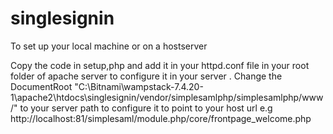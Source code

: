 # singlesignin
To set up your local machine or on a hostserver

Copy the  code in setup,php and add it in your  httpd.conf file in your root folder of apache server to configure it in your server .
Change the DocumentRoot "C:\Bitnami\wampstack-7.4.20-1\apache2\htdocs\singlesignin/vendor/simplesamlphp/simplesamlphp/www/" to your server path to configure it to point to your host url e.g http://localhost:81/simplesaml/module.php/core/frontpage_welcome.php
